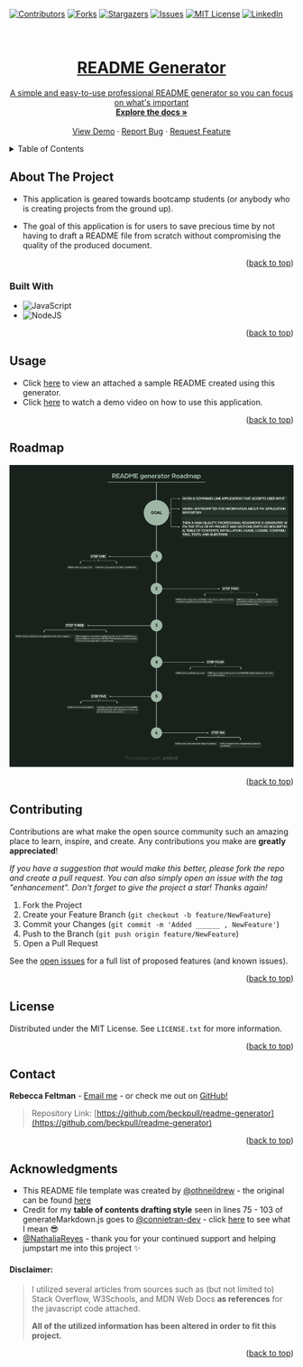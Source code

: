 <a name="readme-top"></a>

[![Contributors][contributors-shield]][contributors-url]
[![Forks][forks-shield]][forks-url]
[![Stargazers][stars-shield]][stars-url]
[![Issues][issues-shield]][issues-url]
[![MIT License][license-shield]][license-url]
[![LinkedIn][linkedin-shield]][linkedin-url]

<br />
<div align="center">
  <a href="https://github.com/beckpull/readme-generator">



<h1 align="center">README Generator</h1>

  <p align="center">
A simple and easy-to-use professional README generator so you can focus on what's important
    <br />
    <a href="https://github.com/beckpull/readme-generator"><strong>Explore the docs »</strong></a>
    <br />
    <br />
    <a href="https://drive.google.com/file/d/1gzlyNawyHbkK8rHOCyaoTeBcPb_xpLLj/view">View Demo</a>
    ·
    <a href="https://github.com/beckpull/readme-generator/issues">Report Bug</a>
    ·
    <a href="https://github.com/beckpull/readme-generator/issues">Request Feature</a>
  </p>
</div>



<!-- TABLE OF CONTENTS -->
<details>
  <summary>Table of Contents</summary>
  <ol>
    <li>
      <a href="#about-the-project">About The Project</a>
      <ul>
        <li><a href="#built-with">Built With</a></li>
      </ul>
    </li>
    <li><a href="#usage">Usage</a></li>
    <li><a href="#roadmap">Roadmap</a></li>
    <li><a href="#contributing">Contributing</a></li>
    <li><a href="#license">License</a></li>
    <li><a href="#contact">Contact</a></li>
  </ol>
</details>



<!-- ABOUT THE PROJECT -->
## About The Project

- This application is geared towards bootcamp students (or anybody who is creating projects from the ground up).

- The goal of this application is for users to save precious time by not having to draft a README file from scratch without compromising the quality of the produced document. 

<p align="right">(<a href="#readme-top">back to top</a>)</p>



### Built With

* ![JavaScript](https://img.shields.io/badge/javascript-%23323330.svg?style=for-the-badge&logo=javascript&logoColor=%23F7DF1E)
* ![NodeJS]

<p align="right">(<a href="#readme-top">back to top</a>)</p>


<!-- USAGE EXAMPLES -->
## Usage

<!-- Link to video demo -->

 * Click [here](./YourREADME.md) to view an attached a sample README created using this generator. 
 * Click [here](https://drive.google.com/file/d/1gzlyNawyHbkK8rHOCyaoTeBcPb_xpLLj/view) to watch a demo video on how to use this application.

<p align="right">(<a href="#readme-top">back to top</a>)</p>



<!-- ROADMAP -->
## Roadmap

<img src="./assets/roadmap.png">

<!-- GIVEN a command-line application that accepts user input
WHEN I am prompted for information about my application repository
THEN a high-quality, professional README.md is generated with the title of my project and sections entitled Description, Table of Contents, Installation, Usage, License, Contributing, Tests, and Questions
WHEN I enter my project title
THEN this is displayed as the title of the README
WHEN I enter a description, installation instructions, usage information, contribution guidelines, and test instructions
THEN this information is added to the sections of the README entitled Description, Installation, Usage, Contributing, and Tests
WHEN I choose a license for my application from a list of options
THEN a badge for that license is added near the top of the README and a notice is added to the section of the README entitled License that explains which license the application is covered under
WHEN I enter my GitHub username
THEN this is added to the section of the README entitled Questions, with a link to my GitHub profile
WHEN I enter my email address
THEN this is added to the section of the README entitled Questions, with instructions on how to reach me with additional questions
WHEN I click on the links in the Table of Contents
THEN I am taken to the corresponding section of the README -->

<p align="right">(<a href="#readme-top">back to top</a>)</p>

<!-- CONTRIBUTING -->
## Contributing

Contributions are what make the open source community such an amazing place to learn, inspire, and create. Any contributions you make are **greatly appreciated**!

_If you have a suggestion that would make this better, please fork the repo and create a pull request. You can also simply open an issue with the tag "enhancement".
Don't forget to give the project a star! Thanks again!_

1. Fork the Project
2. Create your Feature Branch (`git checkout -b feature/NewFeature`)
3. Commit your Changes (`git commit -m 'Added ______ , NewFeature'`)
4. Push to the Branch (`git push origin feature/NewFeature`)
5. Open a Pull Request

See the [open issues](https://github.com/beckpull/readme-generator/issues) for a full list of proposed features (and known issues).

<p align="right">(<a href="#readme-top">back to top</a>)</p>

<!-- LICENSE -->
## License

Distributed under the MIT License. See `LICENSE.txt` for more information.

<p align="right">(<a href="#readme-top">back to top</a>)</p>

<!-- CONTACT -->
## Contact

**Rebecca Feltman** - [Email me](mailto:beckpull@icloud.com) - or check me out on [GitHub!](https://github.com/beckpull) 

>Repository Link: [https://github.com/beckpull/readme-generator](https://github.com/beckpull/readme-generator)


<p align="right">(<a href="#readme-top">back to top</a>)</p>

<!-- ACKNOWLEDGMENTS -->
## Acknowledgments

* This README file template was created by [@othneildrew](https://github.com/othneildrew) - the original can be found [here](https://github.com/othneildrew/Best-README-Template)
* Credit for my **table of contents drafting style** seen in lines 75 - 103 of generateMarkdown.js goes to [@connietran-dev](https://github.com/connietran-dev) - click [here](https://github.com/connietran-dev/readme-generator/blob/master/utils/generateMarkdown.js) to see what I mean 😎
* [@NathaliaReyes](https://github.com/nathaliareyes) - thank you for your continued support and helping jumpstart me into this project ✨

#### Disclaimer: 
> I utilized several articles from sources such as (but not limited to) Stack Overflow, W3Schools, and MDN Web Docs **as references** for the javascript code attached. 
>
>**All of the utilized information has been altered in order to fit this project.** 

<p align="right">(<a href="#readme-top">back to top</a>)</p>


<!-- MARKDOWN LINKS & IMAGES -->
<!-- https://www.markdownguide.org/basic-syntax/#reference-style-links -->
[contributors-shield]: https://img.shields.io/github/contributors/beckpull/readme-generator.svg?style=for-the-badge
[contributors-url]: https://github.com/beckpull/readme-generator/graphs/contributors
[forks-shield]: https://img.shields.io/github/forks/beckpull/readme-generator.svg?style=for-the-badge
[forks-url]: https://github.com/beckpull/readme-generator/network/members
[stars-shield]: https://img.shields.io/github/stars/beckpull/readme-generator.svg?style=for-the-badge
[stars-url]: https://github.com/beckpull/readme-generator/stargazers
[issues-shield]: https://img.shields.io/github/issues/beckpull/readme-generator.svg?style=for-the-badge
[issues-url]: https://github.com/beckpull/readme-generator/issues
[license-shield]: https://img.shields.io/github/license/beckpull/readme-generator.svg?style=for-the-badge
[license-url]: https://github.com/beckpull/readme-generator/blob/main/LICENSE
[product-screenshot]: images/screenshot.png
[NodeJS]: https://img.shields.io/badge/node.js-6DA55F?style=for-the-badge&logo=node.js&logoColor=white
[Node-url]: https://nodejs.org/en
[JQuery.com]: https://img.shields.io/badge/jQuery-0769AD?style=for-the-badge&logo=jquery&logoColor=white
[JQuery-url]: https://jquery.com 
[Bulma]: https://img.shields.io/badge/bulma-00D0B1?style=for-the-badge&logo=bulma&logoColor=white
[linkedin-shield]: https://img.shields.io/badge/-LinkedIn-black.svg?style=for-the-badge&logo=linkedin&colorB=555
[linkedin-url]: https://linkedin.com/in/beckpull/
